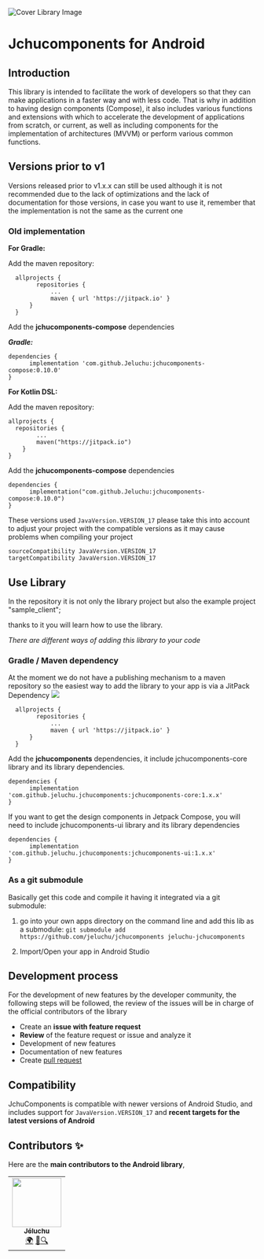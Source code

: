 ﻿
![Cover Library Image](https://raw.githubusercontent.com/Jeluchu/jchucomponents-compose/develop/images/cover.png)
# Jchucomponents for Android

##  Introduction

This library is intended to facilitate the work of developers so that they can make applications in a faster way and with less code. That is why in addition to having design components (Compose), it also includes various functions and extensions with which to accelerate the development of applications from scratch, or current, as well as including components for the implementation of architectures (MVVM) or perform various common functions.

##  Versions prior to v1

Versions released prior to v1.x.x can still be used although it is not recommended due to the lack of optimizations and the lack of documentation for those versions, in case you want to use it, remember that the implementation is not the same as the current one

### Old implementation


**For Gradle:**

Add the maven repository:
>
      allprojects {
		    repositories {
			    ...
			    maven { url 'https://jitpack.io' }
    	  }
      }


Add the **jchucomponents-compose** dependencies

***Gradle:***
>
    dependencies {
          implementation 'com.github.Jeluchu:jchucomponents-compose:0.10.0'
    }

**For Kotlin DSL:**

Add the maven repository:

    allprojects {  
      repositories {  
		    ...
            maven("https://jitpack.io")  
        }  
    }

Add the **jchucomponents-compose** dependencies

>
    dependencies {
          implementation("com.github.Jeluchu:jchucomponents-compose:0.10.0")
    }



These versions used `JavaVersion.VERSION_17` please take this into account to adjust your project with the compatible versions as it may cause problems when compiling your project
```
sourceCompatibility JavaVersion.VERSION_17
targetCompatibility JavaVersion.VERSION_17
```

##  Use Library

In the repository it is not only the library project but also the example project "sample_client";

thanks to it you will learn how to use the library.

*There are different ways of adding this library to your code*

###  Gradle / Maven dependency

At the moment we do not have a publishing mechanism to a maven repository so the easiest way to add the library to your app is via a JitPack Dependency [![](https://jitpack.io/v/jeluchu/jchucomponents.svg)](https://jitpack.io/#jeluchu/jchucomponents)

>
      allprojects {
		    repositories {
			    ...
			    maven { url 'https://jitpack.io' }
    	  }
      }

Add the **jchucomponents** dependencies, it include jchucomponents-core library and its library dependencies.

>
    dependencies {
          implementation 'com.github.jeluchu.jchucomponents:jchucomponents-core:1.x.x'
    }

If you want to get the design components in Jetpack Compose, you will need to include jchucomponents-ui library and its library dependencies

>
    dependencies {
          implementation 'com.github.jeluchu.jchucomponents:jchucomponents-ui:1.x.x'
    }

###  As a git submodule

Basically get this code and compile it having it integrated via a git submodule:

1. go into your own apps directory on the command line and add this lib as a submodule: ```git submodule add https://github.com/jeluchu/jchucomponents jeluchu-jchucomponents```

2. Import/Open your app in Android Studio

##  Development process

For the development of new features by the developer community, the following steps will be followed, the review of the issues will be in charge of the official contributors of the library

* Create an **issue with feature request**
* **Review** of the feature request or issue and analyze it
* Development of new features
* Documentation of new features
* Create [pull request](https://github.com/jeluchu/jchucomponents/pulls)

##  Compatibility

JchuComponents is compatible with newer versions of Android Studio, and includes support for `JavaVersion.VERSION_17` and **recent targets for the latest versions of Android**

## Contributors ✨

Here are the **main contributors to the Android library**,

<table>
  <tr>
    <td align="center"><a href="https://github.com/Jeluchu"><img src="https://avatars.githubusercontent.com/u/32357592?v=4" width="100px;" alt=""/><br /><sub><b>Jéluchu</b></sub></a><br/><a href="https://about.jeluchu.com/" title="About Jelu">🌍</a> <a href="https://twitter.com/Jeluchu" title="Twitter">📢</a><a href="https://www.linkedin.com/in/jesusmariacalderon/" title="LinkedIn">🔍</a></td></tr></table>
